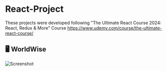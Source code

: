# React-Project
These projects were developed following "The Ultimate React Course 2024: React, Redux & More" Course
https://www.udemy.com/course/the-ultimate-react-course/

## 🖥️ WorldWise
![Screenshot](https://github.com/FrederickAurelio/React-Project/assets/121996224/2368cd98-e583-4421-a353-77cc07a724ce)
